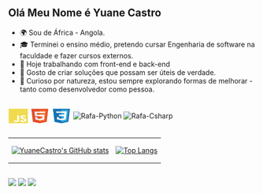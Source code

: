 ## Olá Meu Nome é Yuane Castro

- 🌍 Sou de África - Angola.
- 🎓 Terminei o ensino médio, pretendo cursar Engenharia de software na faculdade e fazer cursos externos.
- 🔭 Hoje trabalhando com front-end e back-end
- 🌱 Gosto de criar soluções que possam ser úteis de verdade.
- 📓 Curioso por natureza, estou sempre explorando formas de melhorar - tanto como desenvolvedor como pessoa.

<div style="display: inline_block"><br>
  <img align="center" alt="Rafa-Js" height="30" width="40" src="https://raw.githubusercontent.com/devicons/devicon/master/icons/javascript/javascript-plain.svg">
  <img align="center" alt="Rafa-HTML" height="30" width="40" src="https://raw.githubusercontent.com/devicons/devicon/master/icons/html5/html5-original.svg">
  <img align="center" alt="Rafa-CSS" height="30" width="40" src="https://raw.githubusercontent.com/devicons/devicon/master/icons/css3/css3-original.svg">
  <img align="center" alt="Rafa-Python" height="30" width="40" src="https://cdn.jsdelivr.net/gh/devicons/devicon@latest/icons/nodejs/nodejs-original.svg">
  <img align="center" alt="Rafa-Csharp" height="30" width="40" src="https://cdn.jsdelivr.net/gh/devicons/devicon@latest/icons/postgresql/postgresql-original.svg">
</div>

##

<table>
  <tr>
    <td>

[![YuaneCastro's GitHub stats](https://github-readme-stats.vercel.app/api?username=YuaneCastro&show_icons=true&title_color=ff69b4&icon_color=ffd700&text_color=00bfff&bg_color=2c003e)](https://github.com/YuaneCastro/github-readme-stats)

</td>
    <td>

[![Top Langs](https://github-readme-stats.vercel.app/api/top-langs/?username=YuaneCastro&layout=compact&card_width=495&title_color=ff69b4&text_color=00bfff&bg_color=2c003e)](https://github.com/YuaneCastro/github-readme-stats)

</td>
  </tr>
</table>


##
<div> 
  <a href="https://www.youtube.com/@just_yuane" target="_blank"><img src="https://img.shields.io/badge/YouTube-FF0000?style=for-the-badge&logo=youtube&logoColor=white" target="_blank"></a>
  <a href="https://www.instagram.com/yuane_lc/" target="_blank"><img src="https://img.shields.io/badge/-Instagram-%23E4405F?style=for-the-badge&logo=instagram&logoColor=white" target="_blank"></a>
  <a href="https://www.linkedin.com/in/yuane-castro-5395b1316/" target="_blank"><img src="https://img.shields.io/badge/-LinkedIn-%230077B5?style=for-the-badge&logo=linkedin&logoColor=white" target="_blank"></a> 
</div>
